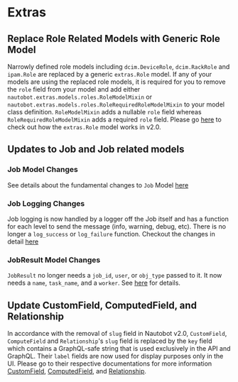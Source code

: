 # Extras

## Replace Role Related Models with Generic Role Model

Narrowly defined role models including `dcim.DeviceRole`, `dcim.RackRole` and `ipam.Role` are replaced by a generic `extras.Role` model. If any of your models are using the replaced role models, it is required for you to remove the `role` field from your model and add either `nautobot.extras.models.roles.RoleModelMixin` or `nautobot.extras.models.roles.RoleRequiredRoleModelMixin` to your model class definition. `RoleModelMixin` adds a nullable `role` field whereas `RoleRequiredRoleModelMixin` adds a required `role` field. Please go [here](../../core/role-internals.md) to check out how the `extras.Role` model works in v2.0.

## Updates to Job and Job related models

### Job Model Changes

See details about the fundamental changes to `Job` Model [here](../../../user-guide/administration/upgrading/from-v1/upgrading-from-nautobot-v1.md#job-database-model-changes)

### Job Logging Changes

Job logging is now handled by a logger off the Job itself and has a function for each level to send the message (info, warning, debug, etc). There is no longer a `log_success` or `log_failure` function. Checkout the changes in detail [here](../../../user-guide/administration/upgrading/from-v1/upgrading-from-nautobot-v1.md#logging-changes)

### JobResult Model Changes

`JobResult` no longer needs a `job_id`, `user`, or `obj_type` passed to it. It now needs a `name`, `task_name`, and a `worker`. See [here](../../../user-guide/administration/upgrading/from-v1/upgrading-from-nautobot-v1.md#jobresult-database-model-changes) for details.

## Update CustomField, ComputedField, and Relationship

In accordance with the removal of `slug` field in Nautobot v2.0, `CustomField`, `ComputeField` and `Relationship`'s `slug` field is replaced by the `key` field which contains a GraphQL-safe string that is used exclusively in the API and GraphQL. Their `label` fields are now used for display purposes only in the UI. Please go to their respective documentations for more information [CustomField](../../../user-guide/feature-guides/custom-fields.md), [ComputedField](../../../user-guide/platform-functionality/computedfield.md), and [Relationship](../../../user-guide/feature-guides/relationships.md).
